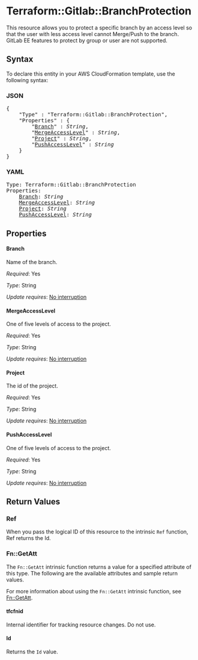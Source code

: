 # Terraform::Gitlab::BranchProtection

This resource allows you to protect a specific branch by an access level so that the user with less access level cannot Merge/Push to the branch. GitLab EE features to protect by group or user are not supported.

## Syntax

To declare this entity in your AWS CloudFormation template, use the following syntax:

### JSON

<pre>
{
    "Type" : "Terraform::Gitlab::BranchProtection",
    "Properties" : {
        "<a href="#branch" title="Branch">Branch</a>" : <i>String</i>,
        "<a href="#mergeaccesslevel" title="MergeAccessLevel">MergeAccessLevel</a>" : <i>String</i>,
        "<a href="#project" title="Project">Project</a>" : <i>String</i>,
        "<a href="#pushaccesslevel" title="PushAccessLevel">PushAccessLevel</a>" : <i>String</i>
    }
}
</pre>

### YAML

<pre>
Type: Terraform::Gitlab::BranchProtection
Properties:
    <a href="#branch" title="Branch">Branch</a>: <i>String</i>
    <a href="#mergeaccesslevel" title="MergeAccessLevel">MergeAccessLevel</a>: <i>String</i>
    <a href="#project" title="Project">Project</a>: <i>String</i>
    <a href="#pushaccesslevel" title="PushAccessLevel">PushAccessLevel</a>: <i>String</i>
</pre>

## Properties

#### Branch

Name of the branch.

_Required_: Yes

_Type_: String

_Update requires_: [No interruption](https://docs.aws.amazon.com/AWSCloudFormation/latest/UserGuide/using-cfn-updating-stacks-update-behaviors.html#update-no-interrupt)

#### MergeAccessLevel

One of five levels of access to the project.

_Required_: Yes

_Type_: String

_Update requires_: [No interruption](https://docs.aws.amazon.com/AWSCloudFormation/latest/UserGuide/using-cfn-updating-stacks-update-behaviors.html#update-no-interrupt)

#### Project

The id of the project.

_Required_: Yes

_Type_: String

_Update requires_: [No interruption](https://docs.aws.amazon.com/AWSCloudFormation/latest/UserGuide/using-cfn-updating-stacks-update-behaviors.html#update-no-interrupt)

#### PushAccessLevel

One of five levels of access to the project.

_Required_: Yes

_Type_: String

_Update requires_: [No interruption](https://docs.aws.amazon.com/AWSCloudFormation/latest/UserGuide/using-cfn-updating-stacks-update-behaviors.html#update-no-interrupt)

## Return Values

### Ref

When you pass the logical ID of this resource to the intrinsic `Ref` function, Ref returns the Id.

### Fn::GetAtt

The `Fn::GetAtt` intrinsic function returns a value for a specified attribute of this type. The following are the available attributes and sample return values.

For more information about using the `Fn::GetAtt` intrinsic function, see [Fn::GetAtt](https://docs.aws.amazon.com/AWSCloudFormation/latest/UserGuide/intrinsic-function-reference-getatt.html).

#### tfcfnid

Internal identifier for tracking resource changes. Do not use.

#### Id

Returns the <code>Id</code> value.

